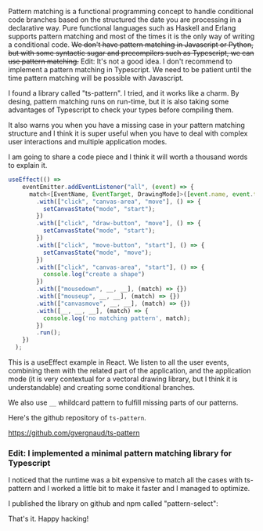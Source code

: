 Pattern matching is a functional programming concept
to handle conditional code branches based on the
structured the date you are processing 
in a declarative way. Pure functional languages such as
Haskell and Erlang supports pattern matching and
most of the times it is the only way of writing a
conditional code. <s>We don't have pattern matching
in Javascript or Python, but with some syntactic sugar
and precompilers such as Typescript, we can use
pattern matching.</s> Edit: It's not a good idea. I don't recommend to implement a pattern matching in Typescript. We need to be
patient until the time pattern matching will be possible with Javascript. 

I found a library called "ts-pattern". I tried, and it
works like a charm. By desing, pattern matching runs
on run-time, but it is also taking some advantages
of Typescript to check your types before compiling them.

It also warns you when you have a missing case
in your pattern matching structure and I think it is
super useful when you have to deal with complex
user interactions and multiple application modes.

I am going to share a code piece and I think it will worth
a thousand words to explain it.

```javascript
useEffect(() =>
    eventEmitter.addEventListener("all", (event) => {
      match<[EventName, EventTarget, DrawingMode]>([event.name, event.target, canvasState.mode])
        .with(["click", "canvas-area", "move"], () => {
          setCanvasState("mode", "start");
        })  
        .with(["click", "draw-button", "move"], () => {
          setCanvasState("mode", "start");
        })
        .with(["click", "move-button", "start"], () => {
          setCanvasState("mode", "move");
        })
        .with(["click", "canvas-area", "start"], () => {
          console.log("create a shape")
        })
        .with(["mousedown", __, __], (match) => {})
        .with(["mouseup", __, __], (match) => {})
        .with(["canvasmove", __, __], (match) => {})
        .with([__, __, __], (match) => {
          console.log('no matching pattern', match);
        })
        .run();
    })
  );
```

This is a useEffect example in React. We listen to all the
user events, combining them with the related part of the application,
and the application mode (it is very contextual for a vectoral drawing library, but I think it is understandable)
and creating some conditional branches.

We also use `__` whildcard pattern to fulfill missing parts of our patterns.

Here's the github repository of `ts-pattern`.

<a target="_blank" rel="nofollow" href="https://github.com/gvergnaud/ts-pattern">https://github.com/gvergnaud/ts-pattern</a>

### Edit: I implemented a minimal pattern matching library for Typescript

I noticed that the runtime was a bit expensive to match all the cases with ts-pattern
and I worked a little bit to make it faster and I managed to optimize.

I published the library on github and npm called "pattern-select":

That's it.
Happy hacking!